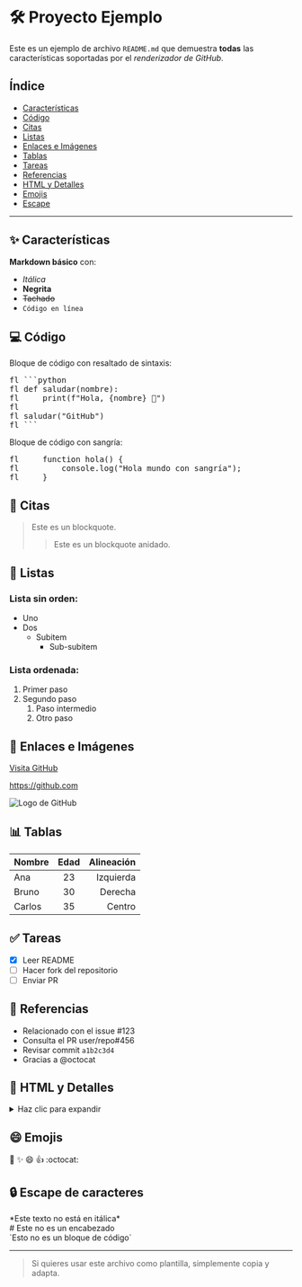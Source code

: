 # 🛠️ Proyecto Ejemplo

Este es un ejemplo de archivo `README.md` que demuestra **todas** las características soportadas por el _renderizador de GitHub_.

## Índice

- [Características](#características)
- [Código](#código)
- [Citas](#citas)
- [Listas](#listas)
- [Enlaces e Imágenes](#enlaces-e-imágenes)
- [Tablas](#tablas)
- [Tareas](#tareas)
- [Referencias](#referencias)
- [HTML y Detalles](#html-y-detalles)
- [Emojis](#emojis)
- [Escape](#escape)

---

## ✨ Características

**Markdown básico** con:

- *Itálica*
- **Negrita**
- ~~Tachado~~
- `Código en línea`

## 💻 Código

Bloque de código con resaltado de sintaxis:

<pre>
fl ```python
fl def saludar(nombre):
fl     print(f"Hola, {nombre} 👋")
fl 
fl saludar("GitHub")
fl ```
</pre>

Bloque de código con sangría:

<pre>
fl     function hola() {
fl         console.log("Hola mundo con sangría");
fl     }
</pre>

## 💬 Citas

> Este es un blockquote.  
>> Este es un blockquote anidado.

## 📝 Listas

### Lista sin orden:
- Uno  
- Dos  
  - Subitem  
    - Sub-subitem  

### Lista ordenada:
1. Primer paso  
2. Segundo paso  
   1. Paso intermedio  
   2. Otro paso  

## 🔗 Enlaces e Imágenes

[Visita GitHub](https://github.com)

<https://github.com>

![Logo de GitHub](https://github.githubassets.com/images/modules/logos_page/GitHub-Mark.png)

## 📊 Tablas

| Nombre   | Edad | Alineación |
|:---------|:----:|-----------:|
| Ana      | 23   |     Izquierda |
| Bruno    | 30   |     Derecha   |
| Carlos   | 35   |     Centro    |

## ✅ Tareas

- [x] Leer README
- [ ] Hacer fork del repositorio
- [ ] Enviar PR

## 🔗 Referencias

- Relacionado con el issue #123
- Consulta el PR user/repo#456
- Revisar commit `a1b2c3d4`
- Gracias a @octocat

## 🧩 HTML y Detalles

<details>
<summary>Haz clic para expandir</summary>

Contenido oculto en un bloque `<details>`, útil para ocultar ejemplos, logs, etc.

</details>

## 😄 Emojis

:rocket: :sparkles: :smile: :+1: :octocat:

## 🔒 Escape de caracteres

\*Este texto no está en itálica\*  
\# Este no es un encabezado  
\`Esto no es un bloque de código\`

---

> Si quieres usar este archivo como plantilla, simplemente copia y adapta.

